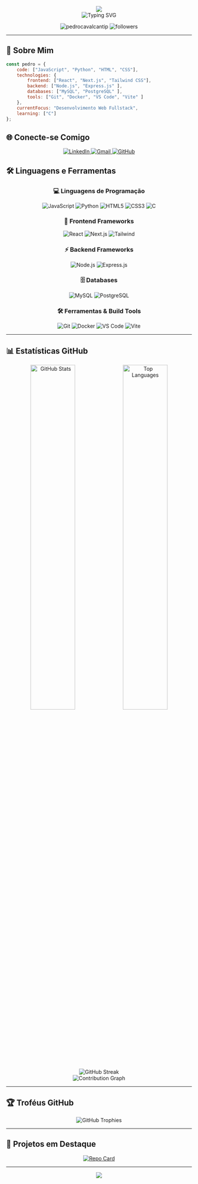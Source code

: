 <div align="center">
  <img src="https://capsule-render.vercel.app/api?type=waving&color=00ff00&height=200&section=header&text=Pedro%20Cavalcanti&fontSize=80&fontColor=ffffff&animation=twinkling&fontAlignY=35" />
</div>

<div align="center">
  <img src="https://readme-typing-svg.herokuapp.com/?font=Fira+Code&size=32&duration=2800&pause=2000&color=00FF00&background=000000&center=true&vCenter=true&width=600&lines=Desenvolvedor+de+Software;Apaixonado+por+Tecnologia;Sempre+Aprendendo+%F0%9F%9A%80" alt="Typing SVG" />
</div>

<p align="center">
  <img src="https://komarev.com/ghpvc/?username=pedrocavalcantip&label=Profile%20views&color=00ff00&style=for-the-badge" alt="pedrocavalcantip" />
  <img src="https://img.shields.io/github/followers/pedrocavalcantip?label=Followers&style=for-the-badge&color=00ff00&labelColor=000000" alt="followers" />
</p>

---

## 🚀 Sobre Mim

```javascript
const pedro = {
    code: ["JavaScript", "Python", "HTML", "CSS"],
    technologies: {
        frontend: ["React", "Next.js", "Tailwind CSS"],
        backend: ["Node.js", "Express.js" ],
        databases: ["MySQL", "PostgreSQL" ],
        tools: ["Git", "Docker", "VS Code", "Vite" ]
    },
    currentFocus: "Desenvolvimento Web Fullstack",
    learning: ["C"]
};
```

## 🌐 Conecte-se Comigo

<div align="center">
  <a href="https://www.linkedin.com/in/pedro-cavalcanti-83a51a362" target="_blank">
    <img src="https://img.shields.io/badge/LinkedIn-0077B5?style=for-the-badge&logo=linkedin&logoColor=white&color=00ff00&labelColor=000000" alt="LinkedIn"/>
  </a>
  <a href="mailto:pedrocavalcanti7p@gmail.com" target="_blank">
    <img src="https://img.shields.io/badge/Gmail-D14836?style=for-the-badge&logo=gmail&logoColor=white&color=00ff00&labelColor=000000" alt="Gmail"/>
  </a>
  <a href="https://github.com/Pedrocavalcantip" target="_blank">
    <img src="https://img.shields.io/badge/GitHub-100000?style=for-the-badge&logo=github&logoColor=white&color=00ff00&labelColor=000000" alt="GitHub"/>
  </a>
</div>

## 🛠️ Linguagens e Ferramentas

<div align="center">
  
### 💻 Linguagens de Programação
<p>
  <img src="https://img.shields.io/badge/JavaScript-F7DF1E?style=for-the-badge&logo=javascript&logoColor=black&color=00ff00&labelColor=000000" alt="JavaScript"/>
  <img src="https://img.shields.io/badge/Python-3776AB?style=for-the-badge&logo=python&logoColor=white&color=00ff00&labelColor=000000" alt="Python"/>
  <img src="https://img.shields.io/badge/HTML5-E34F26?style=for-the-badge&logo=html5&logoColor=white&color=00ff00&labelColor=000000" alt="HTML5"/>
  <img src="https://img.shields.io/badge/CSS3-1572B6?style=for-the-badge&logo=css3&logoColor=white&color=00ff00&labelColor=000000" alt="CSS3"/>
  <img src="https://img.shields.io/badge/C-00599C?style=for-the-badge&logo=c&logoColor=white&color=00ff00&labelColor=000000" alt="C"/>
</p>

### 🚀 Frontend Frameworks
<p>
  <img src="https://img.shields.io/badge/React-20232A?style=for-the-badge&logo=react&logoColor=61DAFB&color=00ff00&labelColor=000000" alt="React"/>
  <img src="https://img.shields.io/badge/Next.js-000000?style=for-the-badge&logo=next.js&logoColor=white&color=00ff00&labelColor=000000" alt="Next.js"/>
  <img src="https://img.shields.io/badge/Tailwind_CSS-38B2AC?style=for-the-badge&logo=tailwind-css&logoColor=white&color=00ff00&labelColor=000000" alt="Tailwind"/>
</p>

### ⚡ Backend Frameworks
<p>
  <img src="https://img.shields.io/badge/Node.js-43853D?style=for-the-badge&logo=node.js&logoColor=white&color=00ff00&labelColor=000000" alt="Node.js"/>
  <img src="https://img.shields.io/badge/Express.js-404D59?style=for-the-badge&logo=express&logoColor=white&color=00ff00&labelColor=000000" alt="Express.js"/>
</p>

### 🗄️ Databases
<p>
  <img src="https://img.shields.io/badge/MySQL-00000F?style=for-the-badge&logo=mysql&logoColor=white&color=00ff00&labelColor=000000" alt="MySQL"/>
  <img src="https://img.shields.io/badge/PostgreSQL-316192?style=for-the-badge&logo=postgresql&logoColor=white&color=00ff00&labelColor=000000" alt="PostgreSQL"/>
</p>

### 🛠️ Ferramentas & Build Tools
<p>
  <img src="https://img.shields.io/badge/Git-F05032?style=for-the-badge&logo=git&logoColor=white&color=00ff00&labelColor=000000" alt="Git"/>
  <img src="https://img.shields.io/badge/Docker-2496ED?style=for-the-badge&logo=docker&logoColor=white&color=00ff00&labelColor=000000" alt="Docker"/>
  <img src="https://img.shields.io/badge/VS_Code-007ACC?style=for-the-badge&logo=visual-studio-code&logoColor=white&color=00ff00&labelColor=000000" alt="VS Code"/>
  <img src="https://img.shields.io/badge/Vite-646CFF?style=for-the-badge&logo=vite&logoColor=white&color=00ff00&labelColor=000000" alt="Vite"/>
</p>

</div>

---

## 📊 Estatísticas GitHub

<div align="center">
  <img width="49%" src="https://github-readme-stats.vercel.app/api?username=pedrocavalcantip&show_icons=true&theme=radical&bg_color=000000&title_color=00ff00&text_color=ffffff&icon_color=00ff00&border_color=00ff00" alt="GitHub Stats"/>
  <img width="49%" src="https://github-readme-stats.vercel.app/api/top-langs/?username=pedrocavalcantip&layout=compact&theme=radical&bg_color=000000&title_color=00ff00&text_color=ffffff&border_color=00ff00" alt="Top Languages"/>
</div>

<div align="center">
  <img src="https://github-readme-streak-stats.herokuapp.com/?user=pedrocavalcantip&theme=radical&background=000000&stroke=00ff00&ring=00ff00&fire=00ff00&currStreakLabel=00ff00&sideNums=ffffff&currStreakNum=ffffff&dates=ffffff&sideLabels=ffffff" alt="GitHub Streak"/>
</div>

<div align="center">
  <img src="https://github-readme-activity-graph.vercel.app/graph?username=pedrocavalcantip&theme=react-dark&bg_color=000000&color=00ff00&line=00ff00&point=ffffff&area=true&hide_border=false&border_color=00ff00" alt="Contribution Graph"/>
</div>

---

## 🏆 Troféus GitHub

<div align="center">
  <img src="https://github-profile-trophy.vercel.app/?username=pedrocavalcantip&theme=radical&no-frame=false&no-bg=false&margin-w=4&row=1&column=6&bg_color=000000&title_color=00ff00&text_color=ffffff&icon_color=00ff00" alt="GitHub Trophies"/>
</div>

---

## 🎯 Projetos em Destaque

<div align="center">
  
<!-- Adicione seus repositórios mais importantes aqui -->
[![Repo Card](https://github-readme-stats.vercel.app/api/pin/?username=pedrocavalcantip&repo=NOME_DO_REPOSITORIO&theme=radical&bg_color=000000&title_color=00ff00&text_color=ffffff&icon_color=00ff00&border_color=00ff00)](https://github.com/pedrocavalcantip/NOME_DO_REPOSITORIO)

</div>

---

<div align="center">
  <img src="https://capsule-render.vercel.app/api?type=waving&color=00ff00&height=120&section=footer" />
</div>
